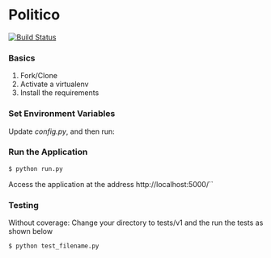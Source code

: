 # Politico

[![Build Status](https://travis-ci.org/realpython/flask-jwt-auth.svg?branch=develop)](https://travis-ci.org/realpython/flask-jwt-auth)

### Basics

1. Fork/Clone
1. Activate a virtualenv
1. Install the requirements

### Set Environment Variables

Update *config.py*, and then run:
### Run the Application

```sh
$ python run.py
```

Access the application at the address http://localhost:5000/``

### Testing

Without coverage:
Change your directory to tests/v1 and the run the tests as shown below
```sh
$ python test_filename.py
````
